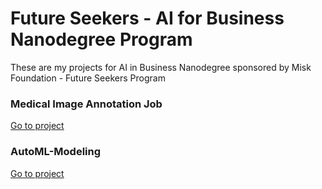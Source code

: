 # Future Seekers - AI for Business Nanodegree Program
These are my projects for AI in Business Nanodegree sponsored by Misk Foundation - Future Seekers Program


### Medical Image Annotation Job
[Go to project](https://github.com/Lejaah/Medical-Image-Annotation-Job)

### AutoML-Modeling 
[Go to project](https://github.com/Lejaah/AutoML-Modeling)

### 
